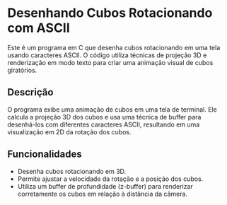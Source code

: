 # Desenhando Cubos Rotacionando com ASCII

Este é um programa em C que desenha cubos rotacionando em uma tela usando caracteres ASCII. O código utiliza técnicas de projeção 3D e renderização em modo texto para criar uma animação visual de cubos giratórios.

## Descrição

O programa exibe uma animação de cubos em uma tela de terminal. Ele calcula a projeção 3D dos cubos e usa uma técnica de buffer para desenhá-los com diferentes caracteres ASCII, resultando em uma visualização em 2D da rotação dos cubos.

## Funcionalidades

- Desenha cubos rotacionando em 3D.
- Permite ajustar a velocidade da rotação e a posição dos cubos.
- Utiliza um buffer de profundidade (z-buffer) para renderizar corretamente os cubos em relação à distância da câmera.
